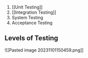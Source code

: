 1. [[Unit Testing]]
2. [[Integration Testing]]
3. System Testing
4. Acceptance Testing
## Levels of Testing
![[Pasted image 20231101150459.png]]